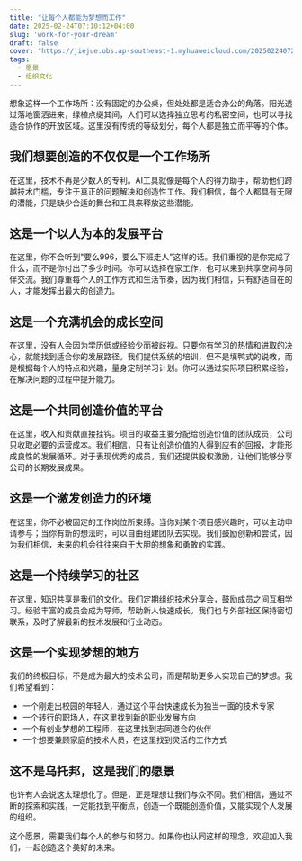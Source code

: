 ```yaml
---
title: "让每个人都能为梦想而工作"
date: 2025-02-24T07:10:12+04:00
slug: 'work-for-your-dream'
draft: false
cover: "https://jiejue.obs.ap-southeast-1.myhuaweicloud.com/20250224072548822.webp"
tags:
  - 愿景
  - 组织文化
---
```


想象这样一个工作场所：没有固定的办公桌，但处处都是适合办公的角落。阳光透过落地窗洒进来，绿植点缀其间，人们可以选择独立思考的私密空间，也可以寻找适合协作的开放区域。这里没有传统的等级划分，每个人都是独立而平等的个体。

<!--more-->

## 我们想要创造的不仅仅是一个工作场所

在这里，技术不再是少数人的专利。AI工具就像是每个人的得力助手，帮助他们跨越技术门槛，专注于真正的问题解决和创造性工作。我们相信，每个人都具有无限的潜能，只是缺少合适的舞台和工具来释放这些潜能。

## 这是一个以人为本的发展平台

在这里，你不会听到"要么996，要么下班走人"这样的话。我们重视的是你完成了什么，而不是你付出了多少时间。你可以选择在家工作，也可以来到共享空间与同伴交流。我们尊重每个人的工作方式和生活节奏，因为我们相信，只有舒适自在的人，才能发挥出最大的创造力。

## 这是一个充满机会的成长空间

在这里，没有人会因为学历低或经验少而被歧视。只要你有学习的热情和进取的决心，就能找到适合你的发展路径。我们提供系统的培训，但不是填鸭式的说教，而是根据每个人的特点和兴趣，量身定制学习计划。你可以通过实际项目积累经验，在解决问题的过程中提升能力。

## 这是一个共同创造价值的平台

在这里，收入和贡献直接挂钩。项目的收益主要分配给创造价值的团队成员，公司只收取必要的运营成本。我们相信，只有让创造价值的人得到应有的回报，才能形成良性的发展循环。对于表现优秀的成员，我们还提供股权激励，让他们能够分享公司的长期发展成果。

## 这是一个激发创造力的环境

在这里，你不必被固定的工作岗位所束缚。当你对某个项目感兴趣时，可以主动申请参与；当你有新的想法时，可以自由组建团队去实现。我们鼓励创新和尝试，因为我们相信，未来的机会往往来自于大胆的想象和勇敢的实践。

## 这是一个持续学习的社区

在这里，知识共享是我们的文化。我们定期组织技术分享会，鼓励成员之间互相学习。经验丰富的成员会成为导师，帮助新人快速成长。我们也与外部社区保持密切联系，及时了解最新的技术发展和行业动态。

## 这是一个实现梦想的地方

我们的终极目标，不是成为最大的技术公司，而是帮助更多人实现自己的梦想。我们希望看到：
- 一个刚走出校园的年轻人，通过这个平台快速成长为独当一面的技术专家
- 一个转行的职场人，在这里找到新的职业发展方向
- 一个有创业梦想的工程师，在这里找到志同道合的伙伴
- 一个想要兼顾家庭的技术人员，在这里找到灵活的工作方式

## 这不是乌托邦，这是我们的愿景

也许有人会说这太理想化了。但是，正是理想让我们与众不同。我们相信，通过不断的探索和实践，一定能找到平衡点，创造一个既能创造价值，又能实现个人发展的组织。

这个愿景，需要我们每个人的参与和努力。如果你也认同这样的理念，欢迎加入我们，一起创造这个美好的未来。
